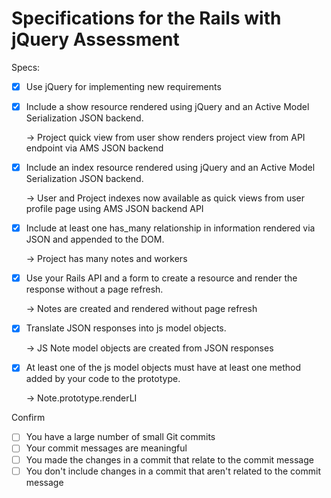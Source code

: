 # Specifications for the Rails with jQuery Assessment

Specs:
- [x] Use jQuery for implementing new requirements
- [x] Include a show resource rendered using jQuery and an Active Model Serialization JSON backend.

  -> Project quick view from user show renders project view from API endpoint  via AMS JSON backend

- [x] Include an index resource rendered using jQuery and an Active Model Serialization JSON backend.

  -> User and Project indexes now available as quick views from user profile page using AMS JSON backend API
  
- [x] Include at least one has_many relationship in information rendered via JSON and appended to the DOM.

  -> Project has many notes and workers

- [x] Use your Rails API and a form to create a resource and render the response without a page refresh.

  -> Notes are created and rendered without page refresh  

- [x] Translate JSON responses into js model objects.

  -> JS Note model objects are created from JSON responses

- [x] At least one of the js model objects must have at least one method added by your code to the prototype.

  -> Note.prototype.renderLI

Confirm
- [ ] You have a large number of small Git commits
- [ ] Your commit messages are meaningful
- [ ] You made the changes in a commit that relate to the commit message
- [ ] You don't include changes in a commit that aren't related to the commit message
